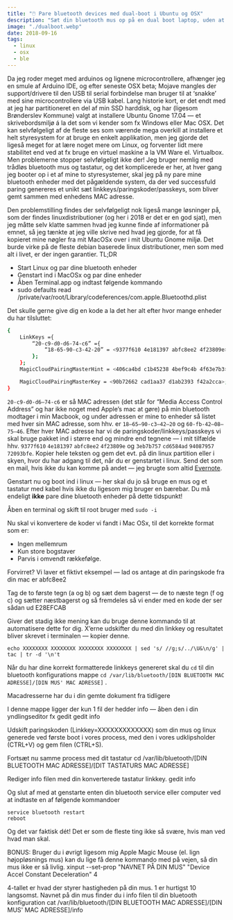 ```yaml
---
title: "🖱️ Pare bluetooth devices med dual-boot i Ubuntu og OSX"
description: "Sæt din bluetooth mus op på en dual boot laptop, uden at skulle pare hver gang du skifter OS!"
image: "./dualboot.webp"
date: 2018-09-16
tags:
  - linux
  - osx
  - ble
---
```


Da jeg roder meget med arduinos og lignene microcontrollere, afhænger jeg en smule af Arduino IDE, og efter seneste OSX beta; Mojave mangles der support/drivere til den USB til serial forbindelse man bruger til at ‘snakke’ med sine microcontrollere via USB kabel. Lang historie kort, er det endt med at jeg har partitioneret en del af min SSD harddisk, og har (ligesom Brønderslev Kommune) valgt at installere Ubuntu Gnome 17.04 — et skrivebordsmiljø á la det som vi kender som fx Windows eller Mac OSX. Det kan selvfølgeligt af de fleste ses som værende mega overkill at installere et helt styresystem for at bruge en enkelt applikation, men jeg gjorde det ligeså meget for at lære noget mere om Linux, og forventer lidt mere stabilitet end ved at fx bruge en virtuel maskine a la VM Ware el. Virtualbox. Men problemerne stopper selvfølgeligt ikke der! Jeg bruger nemlig med trådløs bluetooth mus og tastatur, og det komplicerede er her, at hver gang jeg booter op i et af mine to styresystemer, skal jeg på ny pare mine bluetooth enheder med det pågældende system, da der ved successfuld paring genereres et unikt sæt linkkeys/paringskoder/passkeys, som bliver gemt sammen med enhedens MAC adresse.

Den problemstilling findes der selvfølgeligt nok ligeså mange løsninger på, som der findes linuxdistributioner (og her i 2018 er det er en god sjat), men jeg måtte selv klatte sammen hvad jeg kunne finde af informationer på emnet, så jeg tænkte at jeg ville skrive ned hvad jeg gjorde, for at få kopieret mine nøgler fra mit MacOSx over i mit Ubuntu Gnome miljø. Det burde virke på de fleste debian baserede linux distributioner, men som med alt i livet, er der ingen garantier.
TL;DR

- Start Linux og par dine bluetooth enheder
- Genstart ind i MacOSx og par dine enheder
- Åben Terminal.app og indtast følgende kommando
- sudo defaults read /private/var/root/Library/codeferences/com.apple.Bluetoothd.plist

Det skulle gerne give dig en kode a la det her alt efter hvor mange enheder du har tilsluttet:

```bash
{
    LinkKeys ={
        “20-c9-d0-d6-74-c6” ={
            “18-65-90-c3-42-20” = <9377f610 4e181397 abfc8ee2 4f23809e>; 9E80234FE28EFCAB9713184E10F67793“60-fb-42-08-75-46” = <3eb7b757 cd6584ad 94087957 72093bfe>; FE3B097257790894AD8465CD57B7B73E
        };
    };
    MagicCloudPairingMasterHint = <406ca4bd c1b45238 4bef9c4b 4f63e7b3>;

    MagicCloudPairingMasterKey = <90b72662 cad1aa37 d1ab2393 f42a2cca>;
}
```

`20-c9-d0-d6–74-c6` er så MAC adressen (det står for “Media Access Control Address” og har ikke noget med Apple’s mac at gøre) på min bluetooth modtager i min Macbook, og under adressen er mine to enheder så listet med hver sin MAC adresse, som hhv. er `18–65–90-c3–42–20` og `60-fb-42–08–75–46`. Efter hver MAC adresse har vi de paringskoder/linkkeys/passkeys vi skal bruge pakket ind i større end og mindre end tegnene — i mit tilfælde hhv. `9377f610` `4e181397` `abfc8ee2` `4f23809e` og `3eb7b757` `cd6584ad` `94087957` `72093bfe`. Kopier hele teksten og gem det evt. på din linux partition eller i skyen, hvor du har adgang til det, når du er genstartet i linux. Send det som en mail, hvis ikke du kan komme på andet — jeg brugte som altid [Evernote](https://evernote.com).

Genstart nu og boot ind i linux — her skal du jo så bruge en mus og et tastatur med kabel hvis ikke du ligesom mig bruger en bærebar. Du må endeligt **ikke** pare dine bluetooth enheder på dette tidspunkt!

Åben en terminal og skift til root bruger med `sudo -i`

Nu skal vi konvertere de koder vi fandt i Mac OSx, til det korrekte format som er:

- Ingen mellemrum
- Kun store bogstaver
- Parvis i omvendt rækkefølge.

Forvirret? Vi laver et fiktivt eksempel — lad os antage at din paringskode fra din mac er abfc8ee2

Tag de to første tegn (a og b) og sæt dem bagerst — de to næste tegn (f og c) og sætter næstbagerst og så fremdeles så vi ender med en kode der ser sådan ud E28EFCAB

Giver det stadig ikke mening kan du bruge denne kommando til at automatisere dette for dig. X’erne udskifter du med din linkkey og resultatet bliver skrevet i terminalen — kopier denne.

```
echo XXXXXXXX XXXXXXXX XXXXXXXX XXXXXXXX | sed 's/ //g;s/../\U&\n/g' | tac | tr -d '\n't
```

Når du har dine korrekt formatterede linkkeys genereret skal du `cd` til din bluetooth konfigurations mappe
`cd /var/lib/bluetooth/[DIN BLUETOOTH MAC ADRESSE]/[DIN MUS' MAC ADRESSE]` .

Macadresserne har du i din gemte dokument fra tidligere

I denne mappe ligger der kun 1 fil der hedder info — åben den i din yndlingseditor fx gedit
gedit info

Udskift paringskoden (Linkkey=XXXXXXXXXXXXX) som din mus og linux generede ved første boot i vores process, med den i vores udklipsholder (CTRL+V) og gem filen (CTRL+S).

Fortsæt nu samme process med dit tastatur
cd /var/lib/bluetooth/[DIN BLUETOOTH MAC ADRESSE]/[DIT TASTATURS MAC ADRESSE]

Rediger info filen med din konverterede tastatur linkkey.
gedit info

Og slut af med at genstarte enten din bluetooth service eller computer ved at indtaste en af følgende kommandoer

    service bluetooth restart
    reboot

Og det var faktisk dét! Det er som de fleste ting ikke så svære, hvis man ved hvad man skal.

BONUS: Bruger du i øvrigt ligesom mig Apple Magic Mouse (el. lign højopløsnings mus) kan du lige få denne kommando med på vejen, så din mus ikke er så livlig.
xinput --set-prop "NAVNET PÅ DIN MUS" "Device Accel Constant Deceleration" 4

4-tallet er hvad der styrer hastigheden på din mus. 1 er hurtigst 10 langsomst. Navnet på din mus finder du i info filen til din bluetooth konfiguration
cat /var/lib/bluetooth/[DIN BLUETOOTH MAC ADRESSE]/[DIN MUS' MAC ADRESSE]/info
